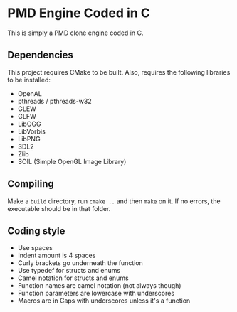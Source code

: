 # PMD Engine Coded in C #
This is simply a PMD clone engine coded in C.

## Dependencies ##
This project requires CMake to be built. Also, requires the following libraries to be installed:
* OpenAL
* pthreads / pthreads-w32
* GLEW
* GLFW
* LibOGG
* LibVorbis
* LibPNG
* SDL2
* Zlib
* SOIL (Simple OpenGL Image Library)

## Compiling ##
Make a `build` directory, run `cmake ..` and then `make` on it. If no errors, the executable should be in that folder.

## Coding style
* Use spaces
* Indent amount is 4 spaces
* Curly brackets go underneath the function
* Use typedef for structs and enums
* Camel notation for structs and enums
* Function names are camel notation (not always though)
* Function parameters are lowercase with underscores
* Macros are in Caps with underscores unless it's a function
